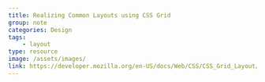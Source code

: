 ```yaml
---
title: Realizing Common Layouts using CSS Grid
group: note
categories: Design
tags:
    - layout
type: resource
image: /assets/images/
link: https://developer.mozilla.org/en-US/docs/Web/CSS/CSS_Grid_Layout/Realizing_common_layouts_using_CSS_Grid_Layout
---
```

